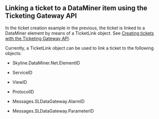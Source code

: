 ## Linking a ticket to a DataMiner item using the Ticketing Gateway API

In the ticket creation example in the previous, the ticket is linked to a DataMiner element by means of a TicketLink object. See [Creating tickets with the Ticketing Gateway API](Creating_tickets_with_the_Ticketing_Gateway_API.md).

Currently, a TicketLink object can be used to link a ticket to the following objects:

- Skyline.DataMiner.Net.ElementID

- ServiceID

- ViewID

- ProtocolID

- Messages.SLDataGateway.AlarmID

- Messages.SLDataGateway.ParameterID
